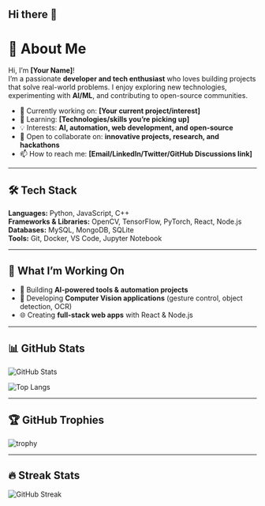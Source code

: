 ## Hi there 👋
# 👋 About Me  

Hi, I’m **[Your Name]**!  
I’m a passionate **developer and tech enthusiast** who loves building projects that solve real-world problems. I enjoy exploring new technologies, experimenting with **AI/ML**, and contributing to open-source communities.  

- 🔭 Currently working on: **[Your current project/interest]**  
- 🌱 Learning: **[Technologies/skills you’re picking up]**  
- 💡 Interests: **AI, automation, web development, and open-source**  
- 🤝 Open to collaborate on: **innovative projects, research, and hackathons**  
- 📫 How to reach me: **[Email/LinkedIn/Twitter/GitHub Discussions link]**  

---

## 🛠️ Tech Stack  

**Languages:** Python, JavaScript, C++  
**Frameworks & Libraries:** OpenCV, TensorFlow, PyTorch, React, Node.js  
**Databases:** MySQL, MongoDB, SQLite  
**Tools:** Git, Docker, VS Code, Jupyter Notebook  

---

## 🌱 What I’m Working On  

- 🤖 Building **AI-powered tools & automation projects**  
- 🎥 Developing **Computer Vision applications** (gesture control, object detection, OCR)  
- 🌐 Creating **full-stack web apps** with React & Node.js  

---

## 📊 GitHub Stats  

![GitHub Stats](https://github-readme-stats.vercel.app/api?username=JunaidAshraf05&show_icons=true&theme=tokyonight)  

![Top Langs](https://github-readme-stats.vercel.app/api/top-langs/?username=JunaidAshraf05&layout=compact&theme=tokyonight)  

---

## 🏆 GitHub Trophies  

![trophy](https://github-profile-trophy.vercel.app/?username=YOUR_USERNAME&theme=tokyonight&row=1&column=6)  

---

## 🔥 Streak Stats  

![GitHub Streak](https://github-readme-streak-stats.herokuapp.com/?user=YOUR_USERNAME&theme=tokyonight)  
